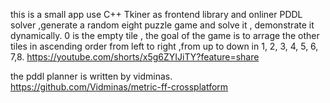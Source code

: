 this is a small app use C++ Tkiner as frontend library and onliner PDDL solver ,generate a random eight puzzle game and solve it , demonstrate it dynamically.
0 is the empty tile , the goal of the game is to arrage the other tiles in ascending order from left to right ,from up to down in 1, 2, 3, 4, 5, 6, 7,8.
https://youtube.com/shorts/x5g6ZYIJiTY?feature=share


the pddl planner is written by vidminas. https://github.com/Vidminas/metric-ff-crossplatform
